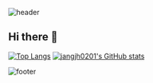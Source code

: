 ![header](https://capsule-render.vercel.app/api?type=waving&color=003458&height=150&section=header)
## Hi there 👋

[![Top Langs](https://github-readme-stats.vercel.app/api/top-langs/?username=jangjh0201)](https://github.com/anuraghazra/github-readme-stats)
[![jangjh0201's GitHub stats](https://github-readme-stats.vercel.app/api?username=jangjh0201)](https://github.com/anuraghazra/github-readme-stats)


<!--
**jangjh0201/jangjh0201** is a ✨ _special_ ✨ repository because its `README.md` (this file) appears on your GitHub profile.

Here are some ideas to get you started:

- 🔭 I’m currently working on ...
- 🌱 I’m currently learning ...
- 👯 I’m looking to collaborate on ...
- 🤔 I’m looking for help with ...
- 💬 Ask me about ...
- 📫 How to reach me: ...
- 😄 Pronouns: ...
- ⚡ Fun fact: ...
-->



![footer](https://capsule-render.vercel.app/api?type=waving&color=003458&height=150&section=footer)
